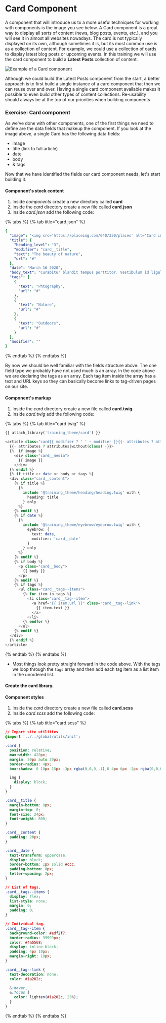 # Card Component

A component that will introduce us to a more useful techniques for working with components is the image you see below. A Card component is a great way to display all sorts of content \(news, blog posts, events, etc.\), and you will see it in almost all websites nowadays.  The card is not typically displayed on its own, although sometimes it is, but its most common use is as a collection of content.  For example, we could use a collection of cards to display latest blog posts or upcoming events.  In this training we will use the card component to build a **Latest Posts** collection of content.

![Example of a Card component](../.gitbook/assets/card.png)

Although we could build the Latest Posts component from the start, a better approach is to first build a single instance of a card component that then we can reuse over and over.  Having a single card component available makes it possible to even build other types of content collections.  Re-usability should always be at the top of our priorities when building components.

### Exercise:  Card component

As we've done with other components, one of the first things we need to define are the data fields that makeup the component.  If you look at the image above, a single Card has the following data fields:

* image
* title \(link to full article\)
* date
* body
* & tags

Now that we have identified the fields our card component needs, let's start building it.

#### Component's stock content

1. Inside _components_ create a new directory called **card**
2. Inside the _card_ directory create a new file called **card.json**
3. Inside _card.json_ add the following code:

{% tabs %}
{% tab title="card.json" %}
```yaml
{
  "image": "<img src='https://placeimg.com/640/350/places' alt='Card image' />",
  "title": {
    "heading_level": "3",
    "modifier": "card__title",
    "text": "The beauty of nature",
    "url": "#"
  },
  "date": "March 16 2020",
  "body_text": "Curabitur blandit tempus porttitor. Vestibulum id ligula porta felis euismod semper. Vivamus sagittis lacus vel augue laoreet rutrum faucibus dolor auctor. Aenean lacinia bibendum nulla sed consectetur.",
  "tags": [
    {
      "text": "Phtography",
      "url": "#"
    },
    {
      "text": "Nature",
      "url": "#"
    },
    {
      "text": "Outdoors",
      "url": "#"
    }
  ],
  "modifier": ""
}
```
{% endtab %}
{% endtabs %}

By now we should be well familiar with the fields structure above.  The one field type we probably have not used much is an array.  In the code above we are declaring the tags as an array.  Each tag item inside the array has a text and URL keys so they can basically become links to tag-driven pages on our site.

#### Component's markup

1. Inside the _card_ directory create a new file called **card.twig**
2. Inside _card.twig_ add the following code:

{% tabs %}
{% tab title="card.twig" %}
```php
{{ attach_library('training_theme/card') }}

<article class="card{{ modifier ? ' ' ~ modifier }}{{- attributes ? attributes.class -}}"
  {{- attributes ? attributes|without(class) -}}>
  {%  if image %}
    <div class="card__media">
      {{ image }}
    </div>
  {% endif %}
  {% if title or date or body or tags %}
  <div class="card__content">
    {% if title %}
      {%
        include '@training_theme/heading/heading.twig' with {
          heading: title
        } only
      %}
    {% endif %}
    {% if date %}
      {%
        include '@training_theme/eyebrow/eyebrow.twig' with {
          eyebrow: {
            text: date,
            modifier: 'card__date'
          }
        } only
      %}
    {% endif %}
    {% if body %}
      <p class="card__body">
        {{ body }}
      </p>
    {% endif %}
    {% if tags %}
      <ul class="card__tags--items">
        {% for item in tags %}
          <li class="card__tag--item">
            <a href="{{ item.url }}" class="card__tag--link">
              {{ item.text }}
            </a>
          </li>
        {% endfor %}
      </ul>
    {% endif %}
  </div>
  {% endif %}
</article>
```
{% endtab %}
{% endtabs %}

* Most things look pretty straight forward in the code above.  With the tags we loop through the `tags` array and then add each  tag item as a list item in the unordered list.

#### Create the card library.

#### Component styles

1. Inside the _card_ directory create a new file called **card.scss**
2. Inside _card.scss_ add the following code:

{% tabs %}
{% tab title="card.scss" %}
```css
// Import site utilities
@import '../../global/utils/init';

.card {
  position: relative;
  max-width: 420px;
  margin: 50px auto 20px;
  border-radius: 4px;
  box-shadow: 0 10px 15px -3px rgba(0,0,0,.1),0 4px 6px -2px rgba(0,0,0,.05);

  img {
    display: block;
  }
}

.card__title {
  margin-bottom: 8px;
  margin-top: 0;
  font-size: 24px;
  font-weight: 600;
}

.card__content {
  padding: 20px;
}

.card__date {
  text-transform: uppercase;
  display: block;
  border-bottom: 1px solid #ccc;
  padding-bottom: 8px;
  letter-spacing: 2px;
}

// List of tags.
.card__tags--items {
  display: flex;
  list-style: none;
  margin: 0;
  padding: 0;
}

// Individual tag.
.card__tag--item {
  background-color: #edf2f7;
  border-radius: 99999px;
  color: #4a5568;
  display: inline-block;
  padding: 4px 10px;
  margin-right: 10px;
}

.card__tag--link {
  text-decoration: none;
  color: #1a202c;

  &:hover,
  &:focus {
    color: lighten(#1a202c, 25%);
  }
}
```
{% endtab %}
{% endtabs %}

